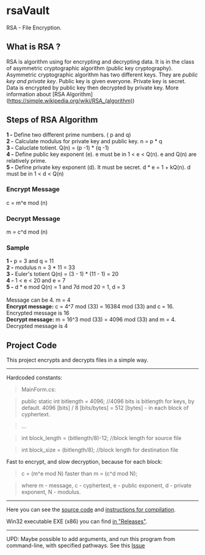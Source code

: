 # rsaVault
RSA - File Encryption.

## What is RSA ? 
RSA is algorithm using for encrypting and decrypting data. 
It is in the class of asymmetric cryptographic algorithm (public key cryptography). 
Asymmetric cryptographic algorithm has two different keys. 
They are *public key and private key*. Public key is given everyone. 
Private key is secret. 
Data is encrypted by public key then decrypted by private key.
More information about [RSA Algorithm] (https://simple.wikipedia.org/wiki/RSA_(algorithm)) 

## Steps of RSA Algorithm
**1 -** Define two different prime numbers. ( p and q) <br />
**2 -** Calculate modulus for private key and public key. n = p * q <br />
**3 -** Caluclate totient. Q(n) = (p -1) * (q -1) <br />
**4 -** Define public key exponent (e). e must be in 1 < e < Q(n). e and Q(n) are relatively prime. <br />
**5 -** Define private key exponent (d). It must be secret. d * e = 1 + kQ(n). d must be in 1 < d < Q(n) <br />

### Encrypt Message

c = m^e mod (n)

### Decrypt Message

m = c^d mod (n)

### Sample

**1 -** p = 3 and q = 11 <br />
**2 -** modulus n = 3 * 11 = 33 <br />
**3 -** Euler's totient Q(n) = (3 - 1) * (11 - 1) = 20 <br />
**4 -** 1 < e < 20 and e = 7 <br />
**5 -** d * e mod Q(n) = 1 and 7d mod 20 = 1, d = 3 <br />
<br />
Message can be 4. m = 4 <br />
**Encrypt message:** c = 4^7 mod (33) = 16384 mod (33) and c = 16. Encrypted message is 16 <br />
**Decrypt message:** m = 16^3 mod (33) = 4096 mod (33) and m = 4. Decrypted message is 4 <br />

## Project Code
This project encrypts and decrypts files in a simple way. <br />
_____________________
Hardcoded constants:
>MainForm.cs:

>public static int bitlength = 4096; //4096 bits is bitlength for keys, by default. 4096 [bits] / 8 [bits/bytes] = 512 [bytes] - in each block of cyphertext.

>...

>int block_length 	= 	(bitlength/8)-12;						//block length for source file

>int block_size 		= 	(bitlength/8);							//block length for destination file

Fast to encrypt, and slow decryption, because for each block:

>c = (m^e mod N) faster than m = (c^d mod N);

>where m - message, c - cyphertext, e - public exponent, d - private exponent, N - modulus.

_____

Here you can see the [source code](https://github.com/username1565/rsaVault/tree/master/rsaVault)
and [instructions for compilation](https://github.com/username1565/rsaVault/blob/master/rsaVault/Compile.bat).

Win32 executable EXE (x86) you can find [in "Releases"](https://github.com/username1565/rsaVault/releases).
___
UPD: Maybe possible to add arguments, and run this program from command-line, with specified pathways.
See this [Issue](https://github.com/username1565/rsaVault/issues/2)
